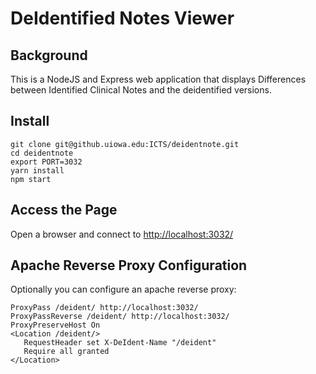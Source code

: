 # DeIdentified Notes Viewer

## Background
This is a NodeJS and Express web application that displays Differences between Identified Clinical Notes and the deidentified versions.

## Install
    
    git clone git@github.uiowa.edu:ICTS/deidentnote.git 
    cd deidentnote
    export PORT=3032
    yarn install
    npm start

## Access the Page 

Open a browser and connect to [http://localhost:3032/](LocalHost)




## Apache Reverse Proxy Configuration
Optionally you can configure an apache reverse proxy:

    ProxyPass /deident/ http://localhost:3032/
    ProxyPassReverse /deident/ http://localhost:3032/
    ProxyPreserveHost On
    <Location /deident/>
       RequestHeader set X-DeIdent-Name "/deident"
       Require all granted
    </Location>

